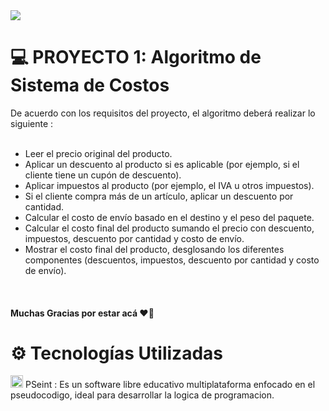 <div align="left">
  <img src="https://raw.githubusercontent.com/UDDBootcamp/7M_FULLSTACK_M1_PROY/master/images/banner.png?token=GHSAT0AAAAAACSC5DNZ466MH5AZE6OUQRZYZTBDGHQ" width="auto">
</div>

<div align="left">
  <h1>💻 PROYECTO 1: Algoritmo de Sistema de Costos</h1>
  De acuerdo con los requisitos del proyecto, el algoritmo deberá realizar lo siguiente :
  <br>
  <br>
  <ul>
   <li>Leer el precio original del producto.</li>
   <li>Aplicar un descuento al producto si es aplicable (por ejemplo, si el cliente tiene un cupón de descuento).</li>
   <li>Aplicar impuestos al producto (por ejemplo, el IVA u otros impuestos).</li>
   <li>Si el cliente compra más de un artículo, aplicar un descuento por cantidad.</li>
   <li>Calcular el costo de envío basado en el destino y el peso del paquete.</li>
   <li>Calcular el costo final del producto sumando el precio con descuento, impuestos, descuento por cantidad y costo de envío.</li>
   <li>Mostrar el costo final del producto, desglosando los diferentes componentes (descuentos, impuestos, descuento por cantidad y costo de envío).</li>
  </ul>
  <br> 
  <h4> Muchas Gracias por estar acá ♥️👋</h4>
</div>

<div align="left">
  <h1>⚙️ Tecnologías Utilizadas</h1>
  <div>
  <img src="https://pseint.sourceforge.net/slide/icon.png" href="off" width="20"> <span>PSeint : Es un software libre educativo multiplataforma enfocado en el pseudocodigo, ideal para desarrollar la logica de programacion.</span> <br>
    
</div>   
</div>
